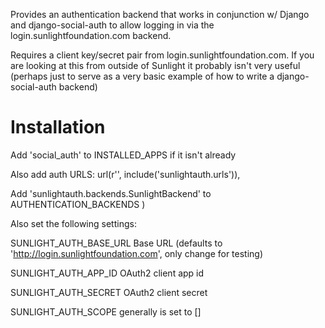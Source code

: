 Provides an authentication backend that works in conjunction w/ Django and
django-social-auth to allow logging in via the login.sunlightfoundation.com
backend.

Requires a client key/secret pair from login.sunlightfoundation.com. If you
are looking at this from outside of Sunlight it probably isn't very useful 
(perhaps just to serve as a very basic example of how to write a 
django-social-auth backend)

Installation
============
Add 'social_auth' to INSTALLED_APPS if it isn't already

Also add auth URLS:
    url(r'', include('sunlightauth.urls')),

Add 'sunlightauth.backends.SunlightBackend' to AUTHENTICATION_BACKENDS
)

Also set the following settings:

SUNLIGHT_AUTH_BASE_URL
    Base URL (defaults to 'http://login.sunlightfoundation.com', only change
              for testing)
              
SUNLIGHT_AUTH_APP_ID
    OAuth2 client app id
    
SUNLIGHT_AUTH_SECRET
    OAuth2 client secret
    
SUNLIGHT_AUTH_SCOPE
    generally is set to []
